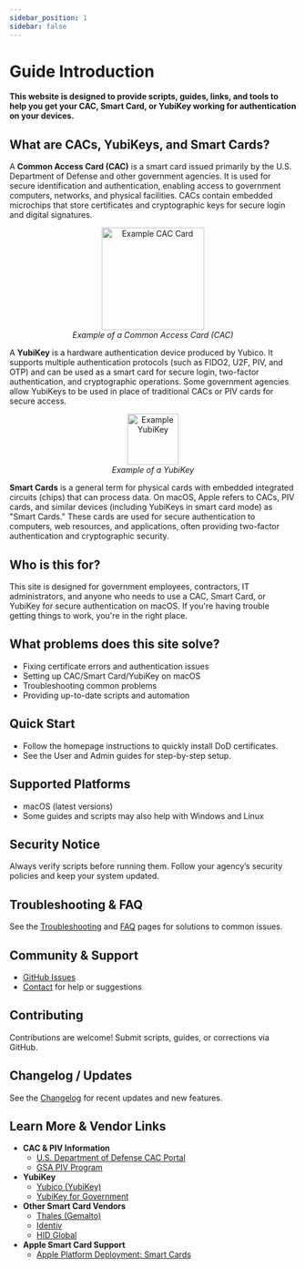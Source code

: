 ```yaml
---
sidebar_position: 1
sidebar: false
---
```

# Guide Introduction

**This website is designed to provide scripts, guides, links, and tools to help you get your CAC, Smart Card, or YubiKey working for authentication on your devices.**

## What are CACs, YubiKeys, and Smart Cards?

A **Common Access Card (CAC)** is a smart card issued primarily by the U.S. Department of Defense and other government agencies. It is used for secure identification and authentication, enabling access to government computers, networks, and physical facilities. CACs contain embedded microchips that store certificates and cryptographic keys for secure login and digital signatures.
<p align="center">
  <img src="/img/example_cac.webp" alt="Example CAC Card" width="180" /><br/>
  <em>Example of a Common Access Card (CAC)</em>
</p>

A **YubiKey** is a hardware authentication device produced by Yubico. It supports multiple authentication protocols (such as FIDO2, U2F, PIV, and OTP) and can be used as a smart card for secure login, two-factor authentication, and cryptographic operations. Some government agencies allow YubiKeys to be used in place of traditional CACs or PIV cards for secure access.

<p align="center">
  <img src="/img/Example_yubikey.webp" alt="Example YubiKey" width="90" /><br/>
  <em>Example of a YubiKey</em>
</p>

**Smart Cards** is a general term for physical cards with embedded integrated circuits (chips) that can process data. On macOS, Apple refers to CACs, PIV cards, and similar devices (including YubiKeys in smart card mode) as "Smart Cards." These cards are used for secure authentication to computers, web resources, and applications, often providing two-factor authentication and cryptographic security.

## Who is this for?

This site is designed for government employees, contractors, IT administrators, and anyone who needs to use a CAC, Smart Card, or YubiKey for secure authentication on macOS. If you're having trouble getting things to work, you're in the right place.

## What problems does this site solve?

- Fixing certificate errors and authentication issues
- Setting up CAC/Smart Card/YubiKey on macOS
- Troubleshooting common problems
- Providing up-to-date scripts and automation

## Quick Start

- Follow the homepage instructions to quickly install DoD certificates.
- See the User and Admin guides for step-by-step setup.

## Supported Platforms

- macOS (latest versions)
- Some guides and scripts may also help with Windows and Linux

## Security Notice

Always verify scripts before running them. Follow your agency’s security policies and keep your system updated.

## Troubleshooting & FAQ

See the [Troubleshooting](./troubleshooting.md) and [FAQ](./faq.md) pages for solutions to common issues.

## Community & Support

- [GitHub Issues](https://github.com/cocopuff2u/MacOS_GOV_Scripts/issues)
- [Contact](mailto:your-email@example.com) for help or suggestions

## Contributing

Contributions are welcome! Submit scripts, guides, or corrections via GitHub.

## Changelog / Updates

See the [Changelog](./changelog.md) for recent updates and new features.

## Learn More & Vendor Links

- **CAC & PIV Information**
  - [U.S. Department of Defense CAC Portal](https://www.cac.mil/)
  - [GSA PIV Program](https://www.idmanagement.gov/piv/)
- **YubiKey**
  - [Yubico (YubiKey)](https://www.yubico.com/)
  - [YubiKey for Government](https://www.yubico.com/solutions/government/)
- **Other Smart Card Vendors**
  - [Thales (Gemalto)](https://www.thalesgroup.com/en/markets/digital-identity-and-security/government/information-protection/smart-cards)
  - [Identiv](https://www.identiv.com/products/smart-card-readers/)
  - [HID Global](https://www.hidglobal.com/products/cards-and-credentials/smart-cards)
- **Apple Smart Card Support**
  - [Apple Platform Deployment: Smart Cards](https://support.apple.com/guide/deployment/smart-card-authentication-depca5d87151/web)
